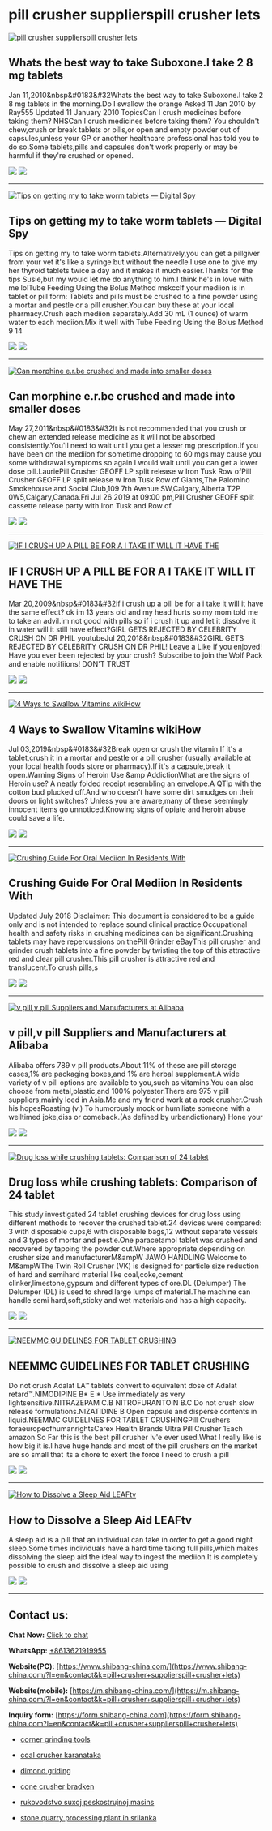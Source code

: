 # pill crusher supplierspill crusher lets

<a href="https://swt.shibang-china.com/?l=en&img&k=pill+crusher+supplierspill+crusher+lets" target="_blank">![pill crusher supplierspill crusher lets](http://static.shibang-china.com/all-800x300/817.jpg)</a>

## Whats the best way to take Suboxone.I take 2 8 mg tablets
Jan 11,2010&nbsp&#0183&#32Whats the best way to take Suboxone.I take 2 8 mg tablets in the morning.Do I swallow the orange Asked 11 Jan 2010 by Ray555 Updated 11 January 2010 TopicsCan I crush medicines before taking them? NHSCan I crush medicines before taking them? You shouldn't chew,crush or break tablets or pills,or open and empty powder out of capsules,unless your GP or another healthcare professional has told you to do so.Some tablets,pills and capsules don't work properly or may be harmful if they're crushed or opened.


<a href="https://whatsapp.shibangsoft.com/WhatsApp.php" target="_blank" title="WhatsApp">![](http://static.shibang-china.com/icon/whatsapp.png)</a> <a href="https://swt.shibang-china.com/?l=en&icon&k=pill+crusher+supplierspill+crusher+lets" target="_blank">![](http://static.shibang-china.com/icon/chat-en.png)</a>

---

<a href="https://swt.shibang-china.com/?l=en&img&k=pill+crusher+supplierspill+crusher+lets" target="_blank">![Tips on getting my to take worm tablets — Digital Spy](http://static.shibang-china.com/all-800x300/456.jpg)</a>

## Tips on getting my to take worm tablets — Digital Spy
Tips on getting my to take worm tablets.Alternatively,you can get a pillgiver from your vet it's like a syringe but without the needle.I use one to give my her thyroid tablets twice a day and it makes it much easier.Thanks for the tips Susie,but my would let me do anything to him.I think he's in love with me lolTube Feeding Using the Bolus Method mskccIf your mediion is in tablet or pill form: Tablets and pills must be crushed to a fine powder using a mortar and pestle or a pill crusher.You can buy these at your local pharmacy.Crush each mediion separately.Add 30 mL (1 ounce) of warm water to each mediion.Mix it well with Tube Feeding Using the Bolus Method 9 14


<a href="https://whatsapp.shibangsoft.com/WhatsApp.php" target="_blank" title="WhatsApp">![](http://static.shibang-china.com/icon/whatsapp.png)</a> <a href="https://swt.shibang-china.com/?l=en&icon&k=pill+crusher+supplierspill+crusher+lets" target="_blank">![](http://static.shibang-china.com/icon/chat-en.png)</a>

---

<a href="https://swt.shibang-china.com/?l=en&img&k=pill+crusher+supplierspill+crusher+lets" target="_blank">![Can morphine e.r.be crushed and made into smaller doses](http://static.shibang-china.com/all-800x300/550.jpg)</a>

## Can morphine e.r.be crushed and made into smaller doses
May 27,2011&nbsp&#0183&#32It is not recommended that you crush or chew an extended release medicine as it will not be absorbed consistently.You'll need to wait until you get a lesser mg prescription.If you have been on the mediion for sometime dropping to 60 mgs may cause you some withdrawal symptoms so again I would wait until you can get a lower dose pill.LauriePill Crusher GEOFF LP split release w Iron Tusk Row ofPill Crusher GEOFF LP split release w Iron Tusk Row of Giants,The Palomino Smokehouse and Social Club,109 7th Avenue SW,Calgary,Alberta T2P 0W5,Calgary,Canada.Fri Jul 26 2019 at 09:00 pm,Pill Crusher GEOFF split cassette release party with Iron Tusk and Row of


<a href="https://whatsapp.shibangsoft.com/WhatsApp.php" target="_blank" title="WhatsApp">![](http://static.shibang-china.com/icon/whatsapp.png)</a> <a href="https://swt.shibang-china.com/?l=en&icon&k=pill+crusher+supplierspill+crusher+lets" target="_blank">![](http://static.shibang-china.com/icon/chat-en.png)</a>

---

<a href="https://swt.shibang-china.com/?l=en&img&k=pill+crusher+supplierspill+crusher+lets" target="_blank">![IF I CRUSH UP A PILL BE FOR A I TAKE IT WILL IT HAVE THE](http://static.shibang-china.com/all-800x300/520.jpg)</a>

## IF I CRUSH UP A PILL BE FOR A I TAKE IT WILL IT HAVE THE
Mar 20,2009&nbsp&#0183&#32if i crush up a pill be for a i take it will it have the same effect? ok im 13 years old and my head hurts so my mom told me to take an advil.im not good with pills so if i crush it up and let it dissolve it in water will it still have effect?GIRL GETS REJECTED BY CELEBRITY CRUSH ON DR PHIL youtubeJul 20,2018&nbsp&#0183&#32GIRL GETS REJECTED BY CELEBRITY CRUSH ON DR PHIL! Leave a Like if you enjoyed! Have you ever been rejected by your crush? Subscribe to join the Wolf Pack and enable notifiions! DON'T TRUST


<a href="https://whatsapp.shibangsoft.com/WhatsApp.php" target="_blank" title="WhatsApp">![](http://static.shibang-china.com/icon/whatsapp.png)</a> <a href="https://swt.shibang-china.com/?l=en&icon&k=pill+crusher+supplierspill+crusher+lets" target="_blank">![](http://static.shibang-china.com/icon/chat-en.png)</a>

---

<a href="https://swt.shibang-china.com/?l=en&img&k=pill+crusher+supplierspill+crusher+lets" target="_blank">![4 Ways to Swallow Vitamins wikiHow](http://static.shibang-china.com/all-800x300/1494.jpg)</a>

## 4 Ways to Swallow Vitamins wikiHow
Jul 03,2019&nbsp&#0183&#32Break open or crush the vitamin.If it's a tablet,crush it in a mortar and pestle or a pill crusher (usually available at your local health foods store or pharmacy).If it's a capsule,break it open.Warning Signs of Heroin Use &amp AddictionWhat are the signs of Heroin use? A neatly folded receipt resembling an envelope.A QTip with the cotton bud plucked off.And who doesn't have some dirt smudges on their doors or light switches? Unless you are aware,many of these seemingly innocent items go unnoticed.Knowing signs of opiate and heroin abuse could save a life.


<a href="https://whatsapp.shibangsoft.com/WhatsApp.php" target="_blank" title="WhatsApp">![](http://static.shibang-china.com/icon/whatsapp.png)</a> <a href="https://swt.shibang-china.com/?l=en&icon&k=pill+crusher+supplierspill+crusher+lets" target="_blank">![](http://static.shibang-china.com/icon/chat-en.png)</a>

---

<a href="https://swt.shibang-china.com/?l=en&img&k=pill+crusher+supplierspill+crusher+lets" target="_blank">![Crushing Guide For Oral Mediion In Residents With](http://static.shibang-china.com/all-800x300/412.jpg)</a>

## Crushing Guide For Oral Mediion In Residents With
Updated July 2018 Disclaimer: This document is considered to be a guide only and is not intended to replace sound clinical practice.Occupational health and safety risks in crushing medicines can be significant.Crushing tablets may have repercussions on thePill Grinder eBayThis pill crusher and grinder crush tablets into a fine powder by twisting the top of this attractive red and clear pill crusher.This pill crusher is attractive red and translucent.To crush pills,s


<a href="https://whatsapp.shibangsoft.com/WhatsApp.php" target="_blank" title="WhatsApp">![](http://static.shibang-china.com/icon/whatsapp.png)</a> <a href="https://swt.shibang-china.com/?l=en&icon&k=pill+crusher+supplierspill+crusher+lets" target="_blank">![](http://static.shibang-china.com/icon/chat-en.png)</a>

---

<a href="https://swt.shibang-china.com/?l=en&img&k=pill+crusher+supplierspill+crusher+lets" target="_blank">![v pill,v pill Suppliers and Manufacturers at Alibaba](http://static.shibang-china.com/all-800x300/1299.jpg)</a>

## v pill,v pill Suppliers and Manufacturers at Alibaba
Alibaba offers 789 v pill products.About 11% of these are pill storage cases,1% are packaging boxes,and 1% are herbal supplement.A wide variety of v pill options are available to you,such as vitamins.You can also choose from metal,plastic,and 100% polyester.There are 975 v pill suppliers,mainly loed in Asia.Me and my friend work at a rock crusher.Crush his hopesRoasting (v.) To humorously mock or humiliate someone with a welltimed joke,diss or comeback.(As defined by urbandictionary) Hone your


<a href="https://whatsapp.shibangsoft.com/WhatsApp.php" target="_blank" title="WhatsApp">![](http://static.shibang-china.com/icon/whatsapp.png)</a> <a href="https://swt.shibang-china.com/?l=en&icon&k=pill+crusher+supplierspill+crusher+lets" target="_blank">![](http://static.shibang-china.com/icon/chat-en.png)</a>

---

<a href="https://swt.shibang-china.com/?l=en&img&k=pill+crusher+supplierspill+crusher+lets" target="_blank">![Drug loss while crushing tablets: Comparison of 24 tablet](http://static.shibang-china.com/all-800x300/554.jpg)</a>

## Drug loss while crushing tablets: Comparison of 24 tablet
This study investigated 24 tablet crushing devices for drug loss using different methods to recover the crushed tablet.24 devices were compared: 3 with disposable cups,6 with disposable bags,12 without separate vessels and 3 types of mortar and pestle.One paracetamol tablet was crushed and recovered by tapping the powder out.Where appropriate,depending on crusher size and manufacturerM&ampW JAWO HANDLING Welcome to M&ampWThe Twin Roll Crusher (VK) is designed for particle size reduction of hard and semihard material like coal,coke,cement clinker,limestone,gypsum and different types of ore.DL (Delumper) The Delumper (DL) is used to shred large lumps of material.The machine can handle semi hard,soft,sticky and wet materials and has a high capacity.


<a href="https://whatsapp.shibangsoft.com/WhatsApp.php" target="_blank" title="WhatsApp">![](http://static.shibang-china.com/icon/whatsapp.png)</a> <a href="https://swt.shibang-china.com/?l=en&icon&k=pill+crusher+supplierspill+crusher+lets" target="_blank">![](http://static.shibang-china.com/icon/chat-en.png)</a>

---

<a href="https://swt.shibang-china.com/?l=en&img&k=pill+crusher+supplierspill+crusher+lets" target="_blank">![NEEMMC GUIDELINES FOR TABLET CRUSHING](http://static.shibang-china.com/all-800x300/47.jpg)</a>

## NEEMMC GUIDELINES FOR TABLET CRUSHING
Do not crush Adalat LA™ tablets convert to equivalent dose of Adalat retard™.NIMODIPINE B* E * Use immediately as very lightsensitive.NITRAZEPAM C.B NITROFURANTOIN B.C Do not crush slow release formulations.NIZATIDINE B Open capsule and disperse contents in liquid.NEEMMC GUIDELINES FOR TABLET CRUSHINGPill Crushers foraeuropeofhumanrightsCarex Health Brands Ultra Pill Crusher 1Each amazon.So Far this is the best pill crusher Iv'e ever used.What I really like is how big it is.I have huge hands and most of the pill crushers on the market are so small that its a chore to exert the force I need to crush a pill


<a href="https://whatsapp.shibangsoft.com/WhatsApp.php" target="_blank" title="WhatsApp">![](http://static.shibang-china.com/icon/whatsapp.png)</a> <a href="https://swt.shibang-china.com/?l=en&icon&k=pill+crusher+supplierspill+crusher+lets" target="_blank">![](http://static.shibang-china.com/icon/chat-en.png)</a>

---

<a href="https://swt.shibang-china.com/?l=en&img&k=pill+crusher+supplierspill+crusher+lets" target="_blank">![How to Dissolve a Sleep Aid LEAFtv](http://static.shibang-china.com/all-800x300/854.jpg)</a>

## How to Dissolve a Sleep Aid LEAFtv
A sleep aid is a pill that an individual can take in order to get a good night sleep.Some times individuals have a hard time taking full pills,which makes dissolving the sleep aid the ideal way to ingest the mediion.It is completely possible to crush and dissolve a sleep aid using

<a href="https://whatsapp.shibangsoft.com/WhatsApp.php" target="_blank" title="WhatsApp">![](http://static.shibang-china.com/icon/whatsapp.png)</a> <a href="https://swt.shibang-china.com/?l=en&icon&k=pill+crusher+supplierspill+crusher+lets" target="_blank">![](http://static.shibang-china.com/icon/chat-en.png)</a>

---
## Contact us:

**Chat Now:** [Click to chat](https://swt.shibang-china.com?l=en&contact&k=pill+crusher+supplierspill+crusher+lets)

**WhatsApp:**  [+8613621919955](https://whatsapp.shibangsoft.com/WhatsApp.php)

**Website(PC):** [https://www.shibang-china.com/](https://www.shibang-china.com/?l=en&contact&k=pill+crusher+supplierspill+crusher+lets)

**Website(mobile):** [https://m.shibang-china.com/](https://m.shibang-china.com/?l=en&contact&k=pill+crusher+supplierspill+crusher+lets)

**Inquiry form:** [https://form.shibang-china.com](https://form.shibang-china.com?l=en&contact&k=pill+crusher+supplierspill+crusher+lets)

* [corner grinding tools](../123/corner%20grinding%20tools.md)

* [coal crusher karanataka](../125/coal%20crusher%20karanataka.md)

* [dimond griding](../114/dimond%20griding.md)

* [cone crusher bradken](../115/cone%20crusher%20bradken.md)

* [rukovodstvo suxoj peskostrujnoj masins](../112/rukovodstvo%20suxoj%20peskostrujnoj%20masins.md)

* [stone quarry processing plant in srilanka](../121/stone%20quarry%20processing%20plant%20in%20srilanka.md)